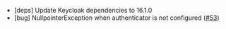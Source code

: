 * [deps] Update Keycloak dependencies to 16.1.0
* [bug] NullpointerException when authenticator is not configured ([#53][i53])

[i53]: https://github.com/sventorben/keycloak-restrict-client-auth/issues/53
